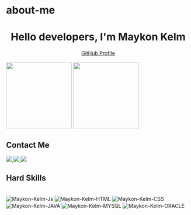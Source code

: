 # about-me

<div>
  <h1 align="center"> Hello developers, I'm Maykon Kelm </h1>
</div>

<div align="center">
  <a href="https://github.com/Maykon-kELM">GitHub Profile</a>
</div>

<br>

<div>
<img height="180em" src="https://github-readme-stats.vercel.app/api?username=Maykon-Kelm&show_icons=true&theme=blue-green&include_all_commits=true&count_private=true"/>
<img height="180em" src="https://github-readme-stats.vercel.app/api/top-langs/?username=Maykon-Kelm&layout=compact&langs_count=16&theme=blue-green"/>
</div>

## Contact Me

<div>
  <a href="https://www.instagram.com/Maykon.Kelm07/" target="_blank">
    <img src="https://img.shields.io/badge/-Instagram-%23E4405F?style=for-the-badge&logo=instagram&logoColor=white" target="_blank">
  </a>
  <a href="https://www.linkedin.com/in/maykon-kelm-92880a227/" target="_blank">
    <img src="https://img.shields.io/badge/-LinkedIn-%230077B5?style=for-the-badge&logo=linkedin&logoColor=white" target="_blank">
  </a> 
  <a href="https://wa.me/qr/3BKDPDY4KYCEH1" target="_blank">
    <img src="https://img.shields.io/badge/WhatsApp-25D366?style=for-the-badge&logo=whatsapp&logoColor=white" target="_blank">
  </a>
</div>

## Hard Skills

<div style="display: inline_block"><br>
  <img align="center" alt="Maykon-Kelm-Js" src="https://img.shields.io/badge/JavaScript-F7DF1E?style=for-the-badge&logo=javascript&logoColor=black">
  <img align="center" alt="Maykon-Kelm-HTML" src="https://img.shields.io/badge/HTML5-E34F26?style=for-the-badge&logo=html5&logoColor=white">
  <img align="center" alt="Maykon-Kelm-CSS" src="https://img.shields.io/badge/CSS3-1572B6?style=for-the-badge&logo=css3&logoColor=white">
  <img align="center" alt="Maykon-Kelm-JAVA" src="https://img.shields.io/badge/Java-ED8B00?style=for-the-badge&logo=openjdk&logoColor=white">
  <img align="center" alt="Maykon-Kelm-MYSQL" src="https://img.shields.io/badge/MySQL-00000F?style=for-the-badge&logo=mysql&logoColor=white">
  <img align="center" alt="Maykon-Kelm-ORACLE" src="https://img.shields.io/badge/Oracle-F80000?style=for-the-badge&logo=oracle&logoColor=black">
</div>
